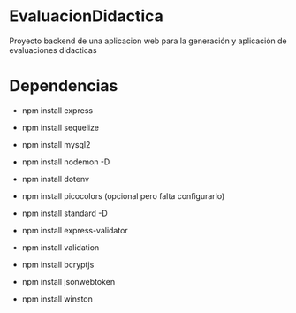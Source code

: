 # EvaluacionDidactica
Proyecto backend de una aplicacion web  para la generación y aplicación de evaluaciones didacticas

# Dependencias
- npm install express

- npm install sequelize

- npm install mysql2

- npm install nodemon -D

- npm install dotenv

- npm install picocolors (opcional pero falta configurarlo)

- npm install standard -D

- npm install express-validator

- npm install validation

- npm install bcryptjs

- npm install jsonwebtoken

- npm install winston
